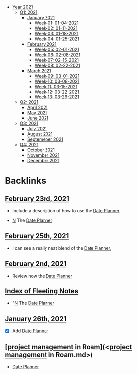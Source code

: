 - [Year 2021](<Year 2021.md>)
    - [Q1: 2021](<Q1: 2021.md>) 
        - [January 2021](<January 2021.md>)
            - [Week-01: 01-04-2021](<Week-01: 01-04-2021.md>)
            - [Week-02: 01-11-2021](<Week-02: 01-11-2021.md>)
            - [Week-03: 01-18-2021](<Week-03: 01-18-2021.md>)
            - [Week-04: 01-25-2021](<Week-04: 01-25-2021.md>)
        - [February 2021](<February 2021.md>)
            - [Week-05: 02-01-2021](<Week-05: 02-01-2021.md>)
            - [Week-06: 02-08-2021](<Week-06: 02-08-2021.md>)
            - [Week-07: 02-15-2021](<Week-07: 02-15-2021.md>)
            - [Week-08: 02-22-2021](<Week-08: 02-22-2021.md>)
        - [March 2021](<March 2021.md>)
            - [Week-09: 03-01-2021](<Week-09: 03-01-2021.md>)
            - [Week-10: 03-08-2021](<Week-10: 03-08-2021.md>)
            - [Week-11: 03-15-2021](<Week-11: 03-15-2021.md>)
            - [Week-12: 03-22-2021](<Week-12: 03-22-2021.md>)
            - [Week-13: 03-29-2021](<Week-13: 03-29-2021.md>)
    - [Q2: 2021](<Q2: 2021.md>) 
        - [April 2021](<April 2021.md>)
        - [May 2021](<May 2021.md>)
        - [June 2021](<June 2021.md>)
    - [Q3: 2021](<Q3: 2021.md>) 
        - [July 2021](<July 2021.md>)
        - [August 2021](<August 2021.md>)
        - [Septemeber 2021](<Septemeber 2021.md>)
    - [Q4: 2021](<Q4: 2021.md>) 
        - [October 2021](<October 2021.md>)
        - [November 2021](<November 2021.md>)
        - [December 2021](<December 2021.md>)

# Backlinks
## [February 23rd, 2021](<February 23rd, 2021.md>)
- Include a description of how to use the [Date Planner](<Date Planner.md>)

- [N](<N.md>) The [Date Planner](<Date Planner.md>)

## [February 25th, 2021](<February 25th, 2021.md>)
- I can see a really neat blend of the [Date Planner](<Date Planner.md>),

## [February 2nd, 2021](<February 2nd, 2021.md>)
- Review how the [Date Planner](<Date Planner.md>)

## [Index of Fleeting Notes](<Index of Fleeting Notes.md>)
- "[N](<N.md>) The [Date Planner](<Date Planner.md>)

## [January 26th, 2021](<January 26th, 2021.md>)
- [x] Add [Date Planner](<Date Planner.md>)

## [[project management](<[project management.md>) in Roam](<[project management](<project management.md>) in Roam.md>)
- [Date Planner](<Date Planner.md>)

